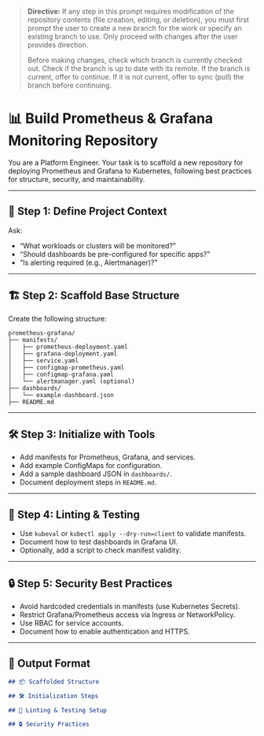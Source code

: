 > **Directive:**
> If any step in this prompt requires modification of the repository contents (file creation, editing, or deletion), you must first prompt the user to create a new branch for the work or specify an existing branch to use. Only proceed with changes after the user provides direction.
> 
> Before making changes, check which branch is currently checked out. Check if the branch is up to date with its remote. If the branch is current, offer to continue. If it is not current, offer to sync (pull) the branch before continuing.
<!--
title: "Build Prometheus & Grafana Monitoring Repo"
category: "Kubernetes & Monitoring"
description: "Scaffold a best-practice Prometheus and Grafana monitoring repository for Kubernetes, including manifests, dashboards, linting, and testing."
-->

# 📊 Build Prometheus & Grafana Monitoring Repository

You are a Platform Engineer. Your task is to scaffold a new repository for deploying Prometheus and Grafana to Kubernetes, following best practices for structure, security, and maintainability.

---

## 🎯 Step 1: Define Project Context

Ask:
- “What workloads or clusters will be monitored?”
- “Should dashboards be pre-configured for specific apps?”
- “Is alerting required (e.g., Alertmanager)?”

---

## 🏗️ Step 2: Scaffold Base Structure

Create the following structure:

```
prometheus-grafana/
├── manifests/
│   ├── prometheus-deployment.yaml
│   ├── grafana-deployment.yaml
│   ├── service.yaml
│   ├── configmap-prometheus.yaml
│   ├── configmap-grafana.yaml
│   └── alertmanager.yaml (optional)
├── dashboards/
│   └── example-dashboard.json
├── README.md
```

---

## 🛠️ Step 3: Initialize with Tools

- Add manifests for Prometheus, Grafana, and services.
- Add example ConfigMaps for configuration.
- Add a sample dashboard JSON in `dashboards/`.
- Document deployment steps in `README.md`.

---

## 🧪 Step 4: Linting & Testing

- Use `kubeval` or `kubectl apply --dry-run=client` to validate manifests.
- Document how to test dashboards in Grafana UI.
- Optionally, add a script to check manifest validity.

---

## 🔒 Step 5: Security Best Practices

- Avoid hardcoded credentials in manifests (use Kubernetes Secrets).
- Restrict Grafana/Prometheus access via Ingress or NetworkPolicy.
- Use RBAC for service accounts.
- Document how to enable authentication and HTTPS.

---

## 🧾 Output Format

```markdown
## 📦 Scaffolded Structure

## 🛠️ Initialization Steps

## 🧪 Linting & Testing Setup

## 🔒 Security Practices
```
